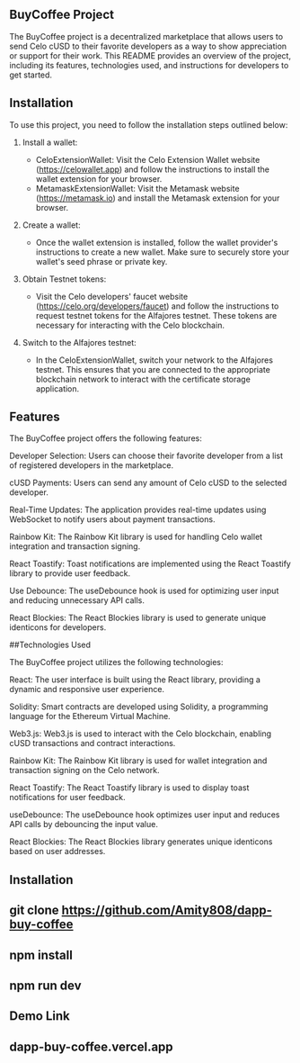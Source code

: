
## BuyCoffee Project

The BuyCoffee project is a decentralized marketplace that allows users to send Celo cUSD to their favorite developers as a way to show appreciation or support for their work. This README provides an overview of the project, including its features, technologies used, and instructions for developers to get started.

## Installation

To use this project, you need to follow the installation steps outlined below:

1. Install a wallet:
   - CeloExtensionWallet: Visit the Celo Extension Wallet website (https://celowallet.app) and follow the instructions to install the wallet extension for your browser.
   - MetamaskExtensionWallet: Visit the Metamask website (https://metamask.io) and install the Metamask extension for your browser.

2. Create a wallet:
   - Once the wallet extension is installed, follow the wallet provider's instructions to create a new wallet. Make sure to securely store your wallet's seed phrase or private key.

3. Obtain Testnet tokens:
   - Visit the Celo developers' faucet website (https://celo.org/developers/faucet) and follow the instructions to request testnet tokens for the Alfajores testnet. These tokens are necessary for interacting with the Celo blockchain.

4. Switch to the Alfajores testnet:
   - In the CeloExtensionWallet, switch your network to the Alfajores testnet. This ensures that you are connected to the appropriate blockchain network to interact with the certificate storage application.

## Features

 The BuyCoffee project offers the following features:

Developer Selection: Users can choose their favorite developer from a list of registered developers in the marketplace.

cUSD Payments: Users can send any amount of Celo cUSD to the selected developer.

Real-Time Updates: The application provides real-time updates using WebSocket to notify users about payment transactions.

Rainbow Kit: The Rainbow Kit library is used for handling Celo wallet integration and transaction signing.

React Toastify: Toast notifications are implemented using the React Toastify library to provide user feedback.

Use Debounce: The useDebounce hook is used for optimizing user input and reducing unnecessary API calls.

React Blockies: The React Blockies library is used to generate unique identicons for developers.


##Technologies Used

The BuyCoffee project utilizes the following technologies:

React: The user interface is built using the React library, providing a dynamic and responsive user experience.

Solidity: Smart contracts are developed using Solidity, a programming language for the Ethereum Virtual Machine.

Web3.js: Web3.js is used to interact with the Celo blockchain, enabling cUSD transactions and contract interactions.

Rainbow Kit: The Rainbow Kit library is used for wallet integration and transaction signing on the Celo network.

React Toastify: The React Toastify library is used to display toast notifications for user feedback.

useDebounce: The useDebounce hook optimizes user input and reduces API calls by debouncing the input value.

React Blockies: The React Blockies library generates unique identicons based on user addresses.

## Installation

## git clone https://github.com/Amity808/dapp-buy-coffee

## npm install

## npm run dev

## Demo Link

## dapp-buy-coffee.vercel.app


